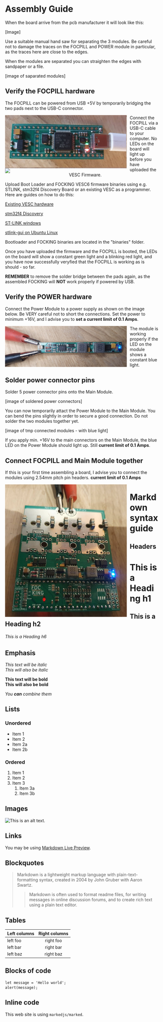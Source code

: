 # Assembly Guide

When the board arrive from the pcb manufacturer it will look like this:

[Image]

Use a suitable manual hand saw for separating the 3 modules. Be careful not to damage the traces on the FOCPILL and POWER module in particular, as the traces here are close to the edges.

When the modules are separated you can straighten the edges with sandpaper or a file.

[image of saparated modules]

## Verify the FOCPILL hardware

The FOCPILL can be powered from USB +5V by temporarily bridging the two pads next to the USB-C connector.

<img src="../images/focpill.jpg"  width="400" style="float:left; margin-right:10px;">
<img src="https://github.com/nordstream3/FOC/assets/129880401/765e72d6-6183-4d98-8290-5aad64784e7b)"  width="200" style="float:left; margin-right:10px;">

Connect the FOCPILL via a USB-C cable to your computer. No LEDs on the board will light up before you have uploaded the VESC Firmware.

Upload Boot Loader and FOCKING VESC6 firmware binaries using e.g. STLINK, stm32f4 Discovery Board or an existing VESC as a programmer. Here are guides on how to do this:

[Existing VESC hardware](https://www.youtube.com/watch?v=PFFiVxFHDM4&t=312s)

[stm32f4 Discovery](https://geekilyinteresting.wordpress.com/2014/05/04/using-your-stm32f4-discovery-board-as-a-programmer-and-debugger/)

[ST-LINK windows](https://www.youtube.com/watch?v=etglJKNJSCY)

[stlink-gui on Ubuntu Linux](https://www.youtube.com/watch?v=VhLIKFwoGjo)

Bootloader and FOCKING binaries are located in the "binaries" folder.

Once you have uploaded the firmware and the FOCPILL is booted, the LEDs on the board will show a constant green light and a blinking red light, and you have now successfully veryfied that the FOCPILL is working as is should - so far.

**REMEMBER** to remove the solder bridge between the pads again, as the assembled FOCKING will **NOT** work properly if powered by USB.

## Verify the POWER hardware

Connect the Power Module to a power supply as shown on the image below. Be VERY careful not to short the connections. Set the power to minimum +16V, and I advise you to **set a current limit of 0.1 Amps**.

<img src="../images/power.jpg"  width="400" style="float:left; margin-right:10px;">

The module is working properly if the LED on the module shows a constant blue light.

## Solder power connector pins

Solder 5 power connector pins onto the Main Module.

[image of soldered power connectors]

You can now temporarily attact the Power Module to the Main Module. You can bend the pins slightly in order to secure a good connection. Do not solder the two modules together yet.

[image of tmp connected modules - with blue light]

If you apply min. +16V to the main connectors on the Main Module, the blue LED on the Power Module should light up. Still **current limit of 0.1 Amps**.

## Connect FOCPILL and Main Module together

If this is your first time assembling a board, I advise you to connect the modules using 2.54mm pitch pin headers.
**current limit of 0.1 Amps**

<img src="../images/foc_assembly.jpg"  width="400" style="float:left; margin-right:10px;">

# Markdown syntax guide

## Headers

# This is a Heading h1
## This is a Heading h2
###### This is a Heading h6

## Emphasis

*This text will be italic*  
_This will also be italic_

**This text will be bold**  
__This will also be bold__

_You **can** combine them_

## Lists

### Unordered

* Item 1
* Item 2
* Item 2a
* Item 2b

### Ordered

1. Item 1
2. Item 2
3. Item 3
    1. Item 3a
    2. Item 3b

## Images

![This is an alt text.](/image/sample.webp "This is a sample image.")

## Links

You may be using [Markdown Live Preview](https://markdownlivepreview.com/).

## Blockquotes

> Markdown is a lightweight markup language with plain-text-formatting syntax, created in 2004 by John Gruber with Aaron Swartz.
>
>> Markdown is often used to format readme files, for writing messages in online discussion forums, and to create rich text using a plain text editor.

## Tables

| Left columns  | Right columns |
| ------------- |:-------------:|
| left foo      | right foo     |
| left bar      | right bar     |
| left baz      | right baz     |

## Blocks of code

```
let message = 'Hello world';
alert(message);
```

## Inline code

This web site is using `markedjs/marked`.

